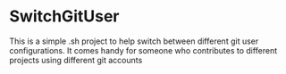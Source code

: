 # SwitchGitUser
This is a simple .sh project to help switch between different git user configurations. It comes handy for someone who contributes to different projects using different git accounts
